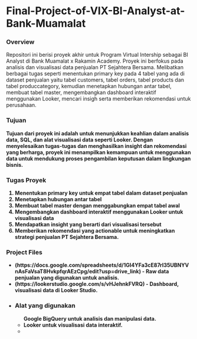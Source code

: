# Final-Project-of-VIX-BI-Analyst-at-Bank-Muamalat

### Overview
Repositori ini berisi proyek akhir untuk Program Virtual Intership sebagai BI Analyst di Bank Muamalat x Rakamin Academy. Proyek ini berfokus pada analisis dan visualisasi data penjualan PT Sejahtera Bersama. Melibatkan berbagai tugas seperti menentukan primary key pada 4 tabel yang ada di dataset penjualan yaitu tabel customers, tabel orders, tabel products dan tabel produccategory, kemudian menetapkan hubungan antar tabel, membuat tabel master, mengembangkan dashboard interaktif menggunakan Looker, mencari insigh serta memberikan rekomendasi untuk perusahaan.<b>

### Tujuan
Tujuan dari proyek ini adalah untuk menunjukkan keahlian dalam analisis data, SQL, dan alat visualisasi data seperti Looker. Dengan menyelesaikan tugas-tugas dan menghasilkan insight dan rekomendasi yang berharga, proyek ini menampilkan kemampuan untuk menggunakan data untuk mendukung proses pengambilan keputusan dalam lingkungan bisnis.

### Tugas Proyek
1. Menentukan primary key untuk empat tabel dalam dataset penjualan<b>
2. Menetapkan hubungan antar tabel<b>
3. Membuat tabel master dengan menggabungkan empat tabel awal<b>
4. Mengembangkan dashboard interaktif menggunakan Looker untuk visualisasi data<b>
5. Mendapatkan insight yang berarti dari visualisasi tersebut<b>
6. Memberikan rekomendasi yang actionable untuk meningkatkan strategi penjualan PT Sejahtera Bersama.<b>

### Project Files
<ul>
<li>(https://docs.google.com/spreadsheets/d/1GI4YFa3cE87rI35UBNYVnAsFaVsaT8HvkpfqrAEzCpg/edit?usp=drive_link) - Raw data penjualan yang digunakan untuk analisis.<b>
<li>(https://lookerstudio.google.com/s/vHJehnkFVRQ) - Dashboard, visualisasi data di Looker Studio.<li><b>
  
### Alat yang digunakan
<ul>
</li>Google BigQuery untuk analisis dan manipulasi data.</li>
<li>Looker untuk visualisasi data interaktif.<li>
